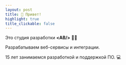 ```yaml
---
layout: post
title: 👋 Привет!
highlight: true
title_clickable: false
---
```


Это студия разработки **&lt;AB/&gt;** 👨‍💻

Разрабатываем веб-сервисы и интеграции. 

15 лет занимаемся разработкой и поддержкой ПО. 💻
